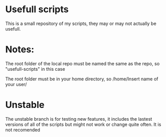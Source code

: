 # Usefull scripts
This is a small repository of my scripts, they may or may not actually be usefull. 

# Notes:

The root folder of the local repo must be named the same as the repo, so "usefull-scripts" in this case

The root folder must be in your home directory, so /home/Insert name of your user/

# Unstable

The unstable branch is for testing new features, it includes the lastest versions of all of the scripts but might not work or change quite often. It is not recomended
